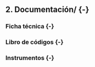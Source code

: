 ## <i class="fa fa-folder-open" aria-hidden="true"></i> 2. Documentación/ {-}

### <i class="fa fa-file-text" aria-hidden="true"></i> Ficha técnica {-}

### <i class="fa fa-file-text" aria-hidden="true"></i> Libro de códigos {-}

### <i class="fa fa-file-text" aria-hidden="true"></i> Instrumentos {-}


